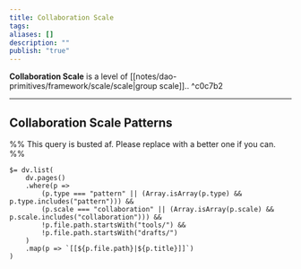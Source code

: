 ```yaml
---
title: Collaboration Scale
tags: 
aliases: []
description: ""
publish: "true"
---
```


**Collaboration Scale** is a level of [[notes/dao-primitives/framework/scale/scale|group scale]].. ^c0c7b2

---

## Collaboration Scale Patterns



%% This query is busted af. Please replace with a better one if you can.  %%
```
$= dv.list(
    dv.pages()
    .where(p => 
        (p.type === "pattern" || (Array.isArray(p.type) && p.type.includes("pattern"))) &&
        (p.scale === "collaboration" || (Array.isArray(p.scale) && p.scale.includes("collaboration"))) &&
        !p.file.path.startsWith("tools/") &&
        !p.file.path.startsWith("drafts/")
    )
    .map(p => `[[${p.file.path}|${p.title}]]`)
)
```